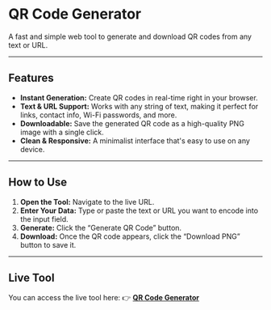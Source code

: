 # **QR Code Generator**

A fast and simple web tool to generate and download QR codes from any text or URL.

---

## **Features**

* **Instant Generation:** Create QR codes in real-time right in your browser.
* **Text & URL Support:** Works with any string of text, making it perfect for links, contact info, Wi-Fi passwords, and more.
* **Downloadable:** Save the generated QR code as a high-quality PNG image with a single click.
* **Clean & Responsive:** A minimalist interface that's easy to use on any device.

---

## **How to Use**

1. **Open the Tool:** Navigate to the live URL.
2. **Enter Your Data:** Type or paste the text or URL you want to encode into the input field.
3. **Generate:** Click the “Generate QR Code” button.
4. **Download:** Once the QR code appears, click the “Download PNG” button to save it.

---

## **Live Tool**

You can access the live tool here:
👉 [**QR Code Generator**](https://itxcrusher.github.io/qr-code-generator/)
